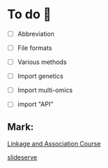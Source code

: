 # To do :triangular_flag_on_post:

- [ ] Abbreviation
- [ ] File formats
- [ ] Various methods
- [ ] Import genetics
- [ ] Import multi-omics
- [ ] import "API"




## Mark:

[Linkage and Association Course](https://genepi.qimr.edu.au/staff/davidD/Course/)

[slideserve](https://www.slideserve.com/)

